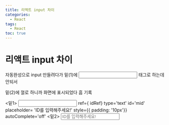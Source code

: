 ```yaml
---
title: 리액트 input 차이 
categories:
  - React
tags:
  - React
toc: true
---
```

# 리액트 input 차이 

자동완성으로 input 만들려다가 
밑(1)에 <input> 태그로 하는데 안되서

밑(2)에 껄로 하니까 화면에 표시되었다 흠
 기록
 </hr>
 <밑1>
    <input>
        ref={ idRef}
        type='text'
        id='mid'
        placeholder= 'ID를 입력해주세요!'
        style={{ padding: '10px'}}
        autoComplete='off'
        </input>

 </hr>
 <밑2>
<input
        ref={ idRef}
        type='text'
        id='mid'
        placeholder= 'ID를 입력해주세요!'
        style={{ padding: '10px'}}
        autoComplete='off'
        />






